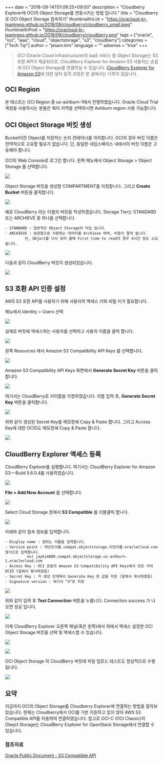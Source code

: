 +++
date = "2018-09-14T01:09:25+09:00"
description = "Cloudberry Explorer에 OCI의 Object Storage를 연동시키는 방법 입니다."
title = "Cloudberry로 OCI Object Storage 접속하기"
thumbnailInList = "https://oracloud-kr-teamrepo.github.io/2018/09/cloudberry/cloudberry_small.jpeg"
thumbnailInPost = "https://oracloud-kr-teamrepo.github.io/2018/09/cloudberry/cloudberry.png" 
tags = ["oracle", "oci", "iaas", "cloud", "objectstorage", "s3", "cloudberry"]
categories = ["Tech Tip"]
author = "jesam.kim"
language = ""
adsense = "true"
+++

> OCI (Oracle Cloud Infrastructure)의 IaaS 서비스 중 Object Storage는 S3 호환 API가 제공되므로, CloudBerry Explorer for Amazon S3 사용자는 손쉽게 OCI Object Storage를 연결하실 수 있습니다.
> [CloudBerry Explorer for Amazon S3](https://www.cloudberrylab.com/download-thanks.aspx?prod=cbes3free)에 대한 설치 등의 과정은 본 글에서는 다루지 않습니다.


## OCI Region

본 테스트는 OCI Region 중 us-ashburn-1에서 진행하였습니다. Oracle Cloud Trial 계정을 사용하시는 분들은 북미 지역을 선택하시면 Ashburn region 사용 가능합니다.


## OCI Object Storage 버킷 생성

Bucket이란 Object를 저장하는 논리 컨테이너를 의미합니다.
OCI의 경우 버킷 이름은 전역적으로 고유할 필요가 없습니다.
단, 동일한 네임스페이스 내에서의 버킷 이름은 고유해야 합니다.

OCI의 Web Console로 로그인 합니다.
왼쪽 메뉴에서 Object Storage > Object Storage 를 선택합니다.

![](https://oracloud-kr-teamrepo.github.io/2018/09/cloudberry/cloudberry_s3api01.png)


Object Storage 버킷을 생성할 COMPARTMENT를 지정합니다. 
그리고 **Create Bucket** 버튼을 클릭합니다.

![](https://oracloud-kr-teamrepo.github.io/2018/09/cloudberry/cloudberry_s3api02.png)


예로 CloudBerry 라는 이름의 버킷을 작성하겠습니다.
Storage Tier는 STANDARD 또는 ARCHIEVE 중 하나를 선택합니다.

	- STANDARD : 일반적인 Object Storage의 타입 입니다.
	- ARCHIEVE : 보관용으로 사용하는 데이터를 Archieve 하며, 비용이 절약 됩니다. 
		     단, Object를 다시 읽어 올때 First time to read의 경우 4시간 정도 소요됩니다.
	
![](https://oracloud-kr-teamrepo.github.io/2018/09/cloudberry/cloudberry_s3api03.png)


다음과 같이 CloudBerry 버킷이 생성되었습니다.

![](https://oracloud-kr-teamrepo.github.io/2018/09/cloudberry/cloudberry_s3api04.png)


## S3 호환 API 인증 설정

AWS S3 호환 API를 사용하기 위해 사용자의 액세스 키와 비밀 키가 필요합니다.

메뉴에서 Identity > Users 선택

![](https://oracloud-kr-teamrepo.github.io/2018/09/cloudberry/cloudberry_s3api05.png)


실제로 버킷에 액세스하는 사용자를 선택하고 사용자 이름을 클릭 합니다.

![](https://oracloud-kr-teamrepo.github.io/2018/09/cloudberry/cloudberry_s3api06.png)


왼쪽 Resources 에서 Amazon S3 Compatibility API Keys 를 선택합니다.

![](https://oracloud-kr-teamrepo.github.io/2018/09/cloudberry/cloudberry_s3api07.png)


Amazon S3 Compatibility API Keys 화면에서 **Generate Secret Key** 버튼을 클릭합니다.

![](https://oracloud-kr-teamrepo.github.io/2018/09/cloudberry/cloudberry_s3api08.png)


여기서는 CloudBerry로 키이름을 지정하였습니다. 
이름 입력 후, **Generate Secret Key** 버튼을 클릭합니다.

![](https://oracloud-kr-teamrepo.github.io/2018/09/cloudberry/cloudberry_s3api09.png)


위와 같이 생성된 Secret Key를 메모장에 Copy & Paste 합니다.
그리고 Access Key에 대한 OCID도 메모장에 Copy & Paste 합니다.

![](https://oracloud-kr-teamrepo.github.io/2018/09/cloudberry/cloudberry_s3api10.png)


## CloudBerry Explorer 액세스 등록

CloudBerry Explorer를 실행합니다.
여기서는 CloudBerry Explorer for Amazon S3 — Build 5.6.0.4를 사용하였습니다.

![](https://oracloud-kr-teamrepo.github.io/2018/09/cloudberry/cloudberry_s3api11.png)


**File > Add New Account** 를 선택합니다.

![](https://oracloud-kr-teamrepo.github.io/2018/09/cloudberry/cloudberry_s3api12.png)


Select Cloud Storage 창에서 **S3 Compatible** 를 더블클릭 합니다.

![](https://oracloud-kr-teamrepo.github.io/2018/09/cloudberry/cloudberry_s3api13.png)


아래와 같이 접속 정보를 입력합니다.

	- Display name : 원하는 이름을 입력합니다.
	- Service point : 테넌트이름.compat.objectstorage.리전이름.oraclecloud.com 형식으로 입력합니다.
			  ex) jaykim000.compat.objectstorage.us-ashburn-1.oraclecloud.com
	- Access Key : OCI 콘솔의 Amazon S3 Compatibility API Keys에서 만든 키의 OCID (앞에서 복사하였음)
	- Secret Key : 키 생성 단계에서 Generate Key 한 값을 지정 (앞에서 복사하였음)
	- Signature version : 여기서 “4”로 지정
	
![](https://oracloud-kr-teamrepo.github.io/2018/09/cloudberry/cloudberry_s3api14.png)


위와 같이 입력 후 **Test Connection** 버튼을 누릅니다. Connection success 가 나오면 성공 입니다.

![](https://oracloud-kr-teamrepo.github.io/2018/09/cloudberry/cloudberry_s3api15.png)


이제 CloudBerry Explorer 오른쪽 패널(혹은 왼쪽)에서 위에서 액세스 설정한 OCI Object Storage 버킷을 선택 및 액세스할 수 있습니다.

![](https://oracloud-kr-teamrepo.github.io/2018/09/cloudberry/cloudberry_s3api16.png)

![](https://oracloud-kr-teamrepo.github.io/2018/09/cloudberry/cloudberry_s3api17.png)


OCI Object Storage 의 CloudBerry 버킷에 파일 업로드 테스트도 정상적으로 수행 됩니다.

![](https://oracloud-kr-teamrepo.github.io/2018/09/cloudberry/cloudberry_s3api18.png)



## 요약
지금까지 OCI의 Object Storage를 Cloudberry Explorer에 연결하는 방법을 알아보았습니다.
현재는 Cloudberry에서 OCI를 기본 지원하고 있지 않아 AWS S3 Compatible API를 이용하여 연결하였습니다. 참고로 OCI-C (OCI Classic)의 Obejct Storage는 CloudBerry Explorer for OpenStack Storage에서 연결할 수 있습니다. 



### 참조자료
[Oracle Public Document - S3 Compatible API](https://docs.cloud.oracle.com/iaas/Content/Object/Tasks/s3compatibleapi.htm?tocpath=Services%7CObject%20Storage%7C_____8)
